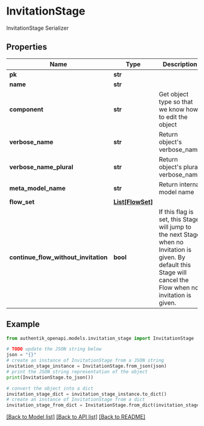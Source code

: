 # InvitationStage

InvitationStage Serializer

## Properties

Name | Type | Description | Notes
------------ | ------------- | ------------- | -------------
**pk** | **str** |  | [readonly] 
**name** | **str** |  | 
**component** | **str** | Get object type so that we know how to edit the object | [readonly] 
**verbose_name** | **str** | Return object&#39;s verbose_name | [readonly] 
**verbose_name_plural** | **str** | Return object&#39;s plural verbose_name | [readonly] 
**meta_model_name** | **str** | Return internal model name | [readonly] 
**flow_set** | [**List[FlowSet]**](FlowSet.md) |  | [optional] 
**continue_flow_without_invitation** | **bool** | If this flag is set, this Stage will jump to the next Stage when no Invitation is given. By default this Stage will cancel the Flow when no invitation is given. | [optional] 

## Example

```python
from authentik_openapi.models.invitation_stage import InvitationStage

# TODO update the JSON string below
json = "{}"
# create an instance of InvitationStage from a JSON string
invitation_stage_instance = InvitationStage.from_json(json)
# print the JSON string representation of the object
print(InvitationStage.to_json())

# convert the object into a dict
invitation_stage_dict = invitation_stage_instance.to_dict()
# create an instance of InvitationStage from a dict
invitation_stage_from_dict = InvitationStage.from_dict(invitation_stage_dict)
```
[[Back to Model list]](../README.md#documentation-for-models) [[Back to API list]](../README.md#documentation-for-api-endpoints) [[Back to README]](../README.md)


